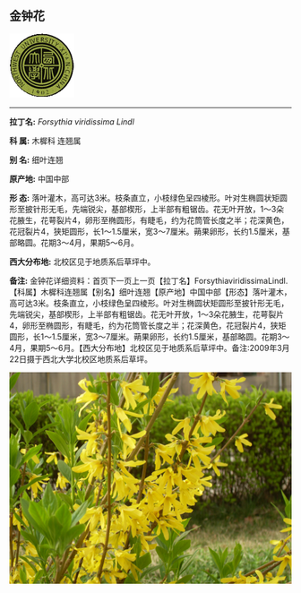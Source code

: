 ## 金钟花

![西北大学校园网络植物志](JPG/nwu.gif)

---

**拉丁名:**  _Forsythia viridissima Lindl_

**科 属:** 木樨科 连翘属

**别 名:** 细叶连翘

**原产地:** 中国中部

**形  态:** 落叶灌木，高可达3米。枝条直立，小枝绿色呈四棱形。叶对生椭圆状矩圆形至披针形无毛，先端锐尖，基部楔形，上半部有粗锯齿。花无叶开放，1～3朵花腋生，花萼裂片4，卵形至椭圆形，有睫毛，约为花筒管长度之半；花深黄色，花冠裂片4，狭矩圆形，长1～1.5厘米，宽3～7厘米。蒴果卵形，长约1.5厘米，基部略圆。花期3～4月，果期5～6月。

**西大分布地:** 北校区见于地质系后草坪中。

**备注:** 金钟花详细资料：首页下一页上一页【拉丁名】ForsythiaviridissimaLindl.【科属】木樨科连翘属【别名】细叶连翘【原产地】中国中部【形态】落叶灌木，高可达3米。枝条直立，小枝绿色呈四棱形。叶对生椭圆状矩圆形至披针形无毛，先端锐尖，基部楔形，上半部有粗锯齿。花无叶开放，1～3朵花腋生，花萼裂片4，卵形至椭圆形，有睫毛，约为花筒管长度之半；花深黄色，花冠裂片4，狭矩圆形，长1～1.5厘米，宽3～7厘米。蒴果卵形，长约1.5厘米，基部略圆。花期3～4月，果期5～6月。【西大分布地】北校区见于地质系后草坪中。备注:2009年3月22日摄于西北大学北校区地质系后草坪。

![金钟花](JPG/金钟花1.JPG) 

